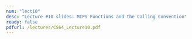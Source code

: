 ```yaml
---
num: "lect10"
desc: "Lecture #10 slides: MIPS Functions and the Calling Convention"
ready: false
pdfurl: /lectures/CS64_Lecture10.pdf
---
```


